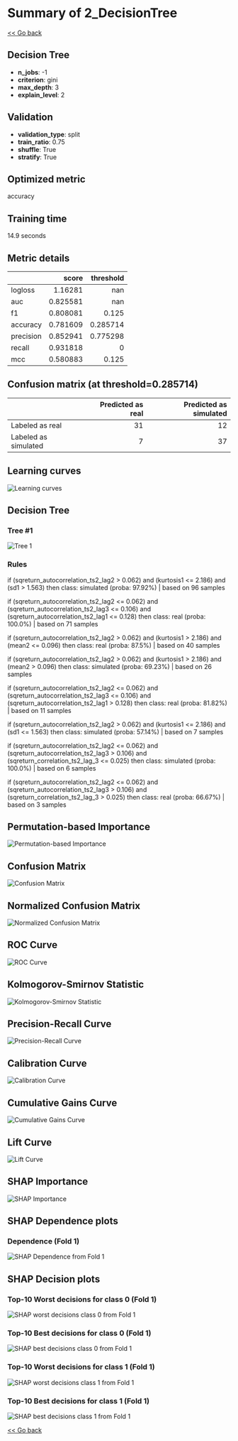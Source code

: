 # Summary of 2_DecisionTree

[<< Go back](../README.md)


## Decision Tree
- **n_jobs**: -1
- **criterion**: gini
- **max_depth**: 3
- **explain_level**: 2

## Validation
 - **validation_type**: split
 - **train_ratio**: 0.75
 - **shuffle**: True
 - **stratify**: True

## Optimized metric
accuracy

## Training time

14.9 seconds

## Metric details
|           |    score |   threshold |
|:----------|---------:|------------:|
| logloss   | 1.16281  |  nan        |
| auc       | 0.825581 |  nan        |
| f1        | 0.808081 |    0.125    |
| accuracy  | 0.781609 |    0.285714 |
| precision | 0.852941 |    0.775298 |
| recall    | 0.931818 |    0        |
| mcc       | 0.580883 |    0.125    |


## Confusion matrix (at threshold=0.285714)
|                      |   Predicted as real |   Predicted as simulated |
|:---------------------|--------------------:|-------------------------:|
| Labeled as real      |                  31 |                       12 |
| Labeled as simulated |                   7 |                       37 |

## Learning curves
![Learning curves](learning_curves.png)

## Decision Tree 

### Tree #1
![Tree 1](learner_fold_0_tree.svg)

### Rules

if (sqreturn_autocorrelation_ts2_lag2 > 0.062) and (kurtosis1 <= 2.186) and (sd1 > 1.563) then class: simulated (proba: 97.92%) | based on 96 samples

if (sqreturn_autocorrelation_ts2_lag2 <= 0.062) and (sqreturn_autocorrelation_ts2_lag3 <= 0.106) and (sqreturn_autocorrelation_ts2_lag1 <= 0.128) then class: real (proba: 100.0%) | based on 71 samples

if (sqreturn_autocorrelation_ts2_lag2 > 0.062) and (kurtosis1 > 2.186) and (mean2 <= 0.096) then class: real (proba: 87.5%) | based on 40 samples

if (sqreturn_autocorrelation_ts2_lag2 > 0.062) and (kurtosis1 > 2.186) and (mean2 > 0.096) then class: simulated (proba: 69.23%) | based on 26 samples

if (sqreturn_autocorrelation_ts2_lag2 <= 0.062) and (sqreturn_autocorrelation_ts2_lag3 <= 0.106) and (sqreturn_autocorrelation_ts2_lag1 > 0.128) then class: real (proba: 81.82%) | based on 11 samples

if (sqreturn_autocorrelation_ts2_lag2 > 0.062) and (kurtosis1 <= 2.186) and (sd1 <= 1.563) then class: simulated (proba: 57.14%) | based on 7 samples

if (sqreturn_autocorrelation_ts2_lag2 <= 0.062) and (sqreturn_autocorrelation_ts2_lag3 > 0.106) and (sqreturn_correlation_ts2_lag_3 <= 0.025) then class: simulated (proba: 100.0%) | based on 6 samples

if (sqreturn_autocorrelation_ts2_lag2 <= 0.062) and (sqreturn_autocorrelation_ts2_lag3 > 0.106) and (sqreturn_correlation_ts2_lag_3 > 0.025) then class: real (proba: 66.67%) | based on 3 samples





## Permutation-based Importance
![Permutation-based Importance](permutation_importance.png)
## Confusion Matrix

![Confusion Matrix](confusion_matrix.png)


## Normalized Confusion Matrix

![Normalized Confusion Matrix](confusion_matrix_normalized.png)


## ROC Curve

![ROC Curve](roc_curve.png)


## Kolmogorov-Smirnov Statistic

![Kolmogorov-Smirnov Statistic](ks_statistic.png)


## Precision-Recall Curve

![Precision-Recall Curve](precision_recall_curve.png)


## Calibration Curve

![Calibration Curve](calibration_curve_curve.png)


## Cumulative Gains Curve

![Cumulative Gains Curve](cumulative_gains_curve.png)


## Lift Curve

![Lift Curve](lift_curve.png)



## SHAP Importance
![SHAP Importance](shap_importance.png)

## SHAP Dependence plots

### Dependence (Fold 1)
![SHAP Dependence from Fold 1](learner_fold_0_shap_dependence.png)

## SHAP Decision plots

### Top-10 Worst decisions for class 0 (Fold 1)
![SHAP worst decisions class 0 from Fold 1](learner_fold_0_shap_class_0_worst_decisions.png)
### Top-10 Best decisions for class 0 (Fold 1)
![SHAP best decisions class 0 from Fold 1](learner_fold_0_shap_class_0_best_decisions.png)
### Top-10 Worst decisions for class 1 (Fold 1)
![SHAP worst decisions class 1 from Fold 1](learner_fold_0_shap_class_1_worst_decisions.png)
### Top-10 Best decisions for class 1 (Fold 1)
![SHAP best decisions class 1 from Fold 1](learner_fold_0_shap_class_1_best_decisions.png)

[<< Go back](../README.md)
